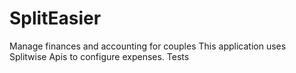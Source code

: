 # SplitEasier
Manage finances and accounting for couples
This application uses Splitwise Apis to configure expenses.
Tests